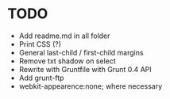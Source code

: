 # TODO

- Add readme.md in all folder
- Print CSS (?)
- General last-child / first-child margins
- Remove txt shadow on select
- Rewrite with Gruntfile with Grunt 0.4 API
- Add grunt-ftp
- webkit-appearence:none; where necessary